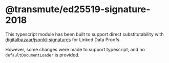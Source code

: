 # @transmute/ed25519-signature-2018

This typescript module has been built to support direct substitutability with [digitalbazaar/jsonld-signatures](https://github.com/digitalbazaar/jsonld-signatures/blob/master/lib/suites/Ed25519Signature2018.js) for Linked Data Proofs.

However, some changes were made to support typescript, and no `defaultDocumentLoader` is provided.
